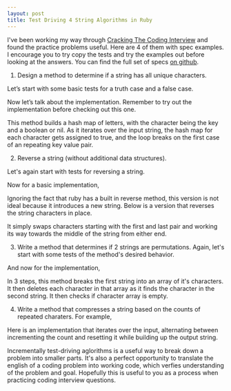 ```yaml
---
layout: post
title: Test Driving 4 String Algorithms in Ruby
---
```


<script type="text/javascript" src="https://code.jquery.com/jquery-2.1.4.min.js"></script>
<script type="text/javascript" src="https://cdnjs.cloudflare.com/ajax/libs/gist-embed/2.3/gist-embed.min.js"></script>

I've been working my way through [Cracking The Coding Interview](http://www.amazon.com/Cracking-Coding-Interview-Programming-Questions/dp/098478280X) and found the practice problems useful. Here are 4 of them with spec examples. I encourage you to try copy the tests and try the examples out before looking at the answers. You can find the full set of specs [on github](https://gist.github.com/squanto/db61fa70a3f8552d1a6e).

1. Design a method to determine if a string has all unique characters.

Let’s start with some basic tests for a truth case and a false case.

  <code data-gist-id="db61fa70a3f8552d1a6e" data-gist-line="4-12" data-gist-hide-footer="true"></code>

Now let’s talk about the implementation. Remember to try out the implementation before checking out this one.

<code data-gist-id="db61fa70a3f8552d1a6e" data-gist-line="48-59" data-gist-hide-footer="true"></code>

This method builds a hash map of letters, with the character being the key and a boolean or nil. As it iterates
over the input string, the hash map for each character gets assigned to true, and the loop breaks on the first case
of an repeating key value pair.


2. Reverse a string (without additional data structures).

Let's again start with tests for reversing a string.

  <code data-gist-id="db61fa70a3f8552d1a6e" data-gist-line="14-19" data-gist-hide-footer="true"></code>

Now for a basic implementation,

  <code data-gist-id="db61fa70a3f8552d1a6e" data-gist-line="61-65" data-gist-hide-footer="true"></code>

Ignoring the fact that ruby has a built in reverse method, this version is not ideal
because it introduces a new string. Below is a version that reverses the string characters in place.

  <code data-gist-id="db61fa70a3f8552d1a6e" data-gist-line="67-78" data-gist-hide-footer="true"></code>

It simply swaps characters starting with the first and last pair and working its way towards the middle of the string from either end.

3. Write a method that determines if 2 strings are permutations.
Again, let's start with some tests of the method's desired behavior.

  <code data-gist-id="db61fa70a3f8552d1a6e" data-gist-line="21-36" data-gist-hide-footer="true"></code>

And now for the implementation,

  <code data-gist-id="db61fa70a3f8552d1a6e" data-gist-line="80-82" data-gist-hide-footer="true"></code>

In 3 steps, this method breaks the first string into an array of it's characters. It then deletes each character in that array as it finds the character in the second string. It then checks if character array is empty.

4. Write a method that compresses a string based on the counts of repeated charaters. For example,

  <code data-gist-id="db61fa70a3f8552d1a6e" data-gist-line="38-42" data-gist-hide-footer="true"></code>

Here is an implementation that iterates over the input, alternating between incrementing the count and resetting it while building up the output string.

  <code data-gist-id="db61fa70a3f8552d1a6e" data-gist-line="84-102" data-gist-hide-footer="true"></code>

Incrementally test-driving aglorithms is a useful way to break down a problem into smaller parts. It's also a perfect opportunity to translate the english of a coding problem into working code, which verfies understanding of the problem and goal. Hopefully this is useful to you as a process when practicing coding interview questions.
